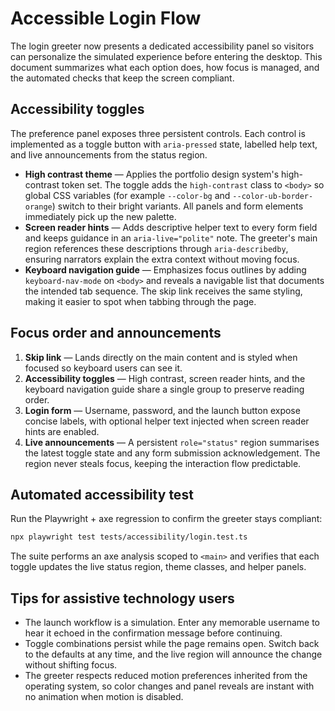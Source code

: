 # Accessible Login Flow

The login greeter now presents a dedicated accessibility panel so visitors can personalize the simulated
experience before entering the desktop. This document summarizes what each option does, how focus is
managed, and the automated checks that keep the screen compliant.

## Accessibility toggles

The preference panel exposes three persistent controls. Each control is implemented as a toggle button with
`aria-pressed` state, labelled help text, and live announcements from the status region.

- **High contrast theme** &mdash; Applies the portfolio design system&apos;s high-contrast token set. The toggle adds
  the `high-contrast` class to `<body>` so global CSS variables (for example `--color-bg` and
  `--color-ub-border-orange`) switch to their bright variants. All panels and form elements immediately pick up
  the new palette.
- **Screen reader hints** &mdash; Adds descriptive helper text to every form field and keeps guidance in an
  `aria-live="polite"` note. The greeter&apos;s main region references these descriptions through
  `aria-describedby`, ensuring narrators explain the extra context without moving focus.
- **Keyboard navigation guide** &mdash; Emphasizes focus outlines by adding `keyboard-nav-mode` on `<body>` and
  reveals a navigable list that documents the intended tab sequence. The skip link receives the same styling,
  making it easier to spot when tabbing through the page.

## Focus order and announcements

1. **Skip link** &mdash; Lands directly on the main content and is styled when focused so keyboard users can see it.
2. **Accessibility toggles** &mdash; High contrast, screen reader hints, and the keyboard navigation guide share a
   single group to preserve reading order.
3. **Login form** &mdash; Username, password, and the launch button expose concise labels, with optional helper
   text injected when screen reader hints are enabled.
4. **Live announcements** &mdash; A persistent `role="status"` region summarises the latest toggle state and any
   form submission acknowledgement. The region never steals focus, keeping the interaction flow predictable.

## Automated accessibility test

Run the Playwright + axe regression to confirm the greeter stays compliant:

```bash
npx playwright test tests/accessibility/login.test.ts
```

The suite performs an axe analysis scoped to `<main>` and verifies that each toggle updates the live status
region, theme classes, and helper panels.

## Tips for assistive technology users

- The launch workflow is a simulation. Enter any memorable username to hear it echoed in the confirmation
  message before continuing.
- Toggle combinations persist while the page remains open. Switch back to the defaults at any time, and the
  live region will announce the change without shifting focus.
- The greeter respects reduced motion preferences inherited from the operating system, so color changes and
  panel reveals are instant with no animation when motion is disabled.
